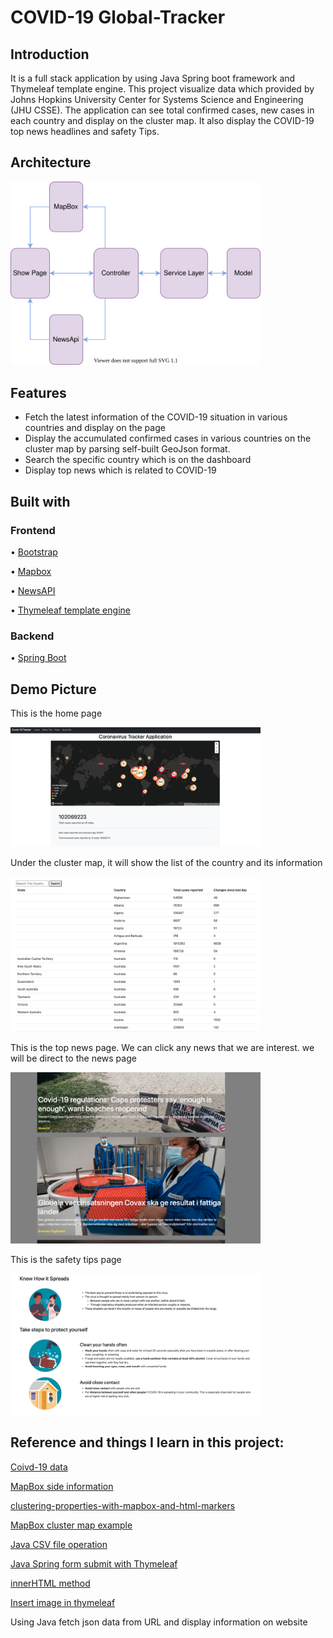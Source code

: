 # COVID-19 Global-Tracker

## Introduction
	
It is a full stack application by using Java Spring boot framework and Thymeleaf template engine. This project visualize data which provided by Johns Hopkins University Center for Systems Science and Engineering (JHU CSSE). The application can see total confirmed cases, new cases in each country and display on the cluster map. It also display the COVID-19 top news headlines and safety Tips.

## Architecture

<img alt="FlowChart" src="https://github.com/ja841014/COVID-19_Global-Tracker/blob/master/src/main/resources/static/Image/FLowChart.svg" width="400">

## Features

* Fetch the latest information of the COVID-19 situation in various countries and display on the page
* Display the accumulated confirmed cases in various countries on the cluster map by parsing self-built GeoJson format.
* Search the specific country which is on the dashboard
* Display top news which is related to COVID-19


## Built with

### Frontend
• <a href="https://getbootstrap.com/docs/4.0/getting-started/introduction/">Bootstrap</a>

• <a href="https://www.mapbox.com/">Mapbox</a> 

• <a href="https://newsapi.org/">NewsAPI</a> 

• <a href="https://www.thymeleaf.org/">Thymeleaf template engine</a> 

### Backend
• <a href="https://spring.io/projects/spring-boot">Spring Boot</a> 




## Demo Picture

<p>This is the home page</p>
<img alt="ShowPage" src="https://github.com/ja841014/COVID-19_Global-Tracker/blob/master/src/main/resources/static/Image/ShowPage.png" width="400">

<p>Under the cluster map, it will show the list of the country and its information</p>
<img alt="ListOfCountry" src="https://github.com/ja841014/COVID-19_Global-Tracker/blob/master/src/main/resources/static/Image/ListOfCountry.png" width="400">

<p>This is the top news page. We can click any news that we are interest. we will be direct to the news page</p>
<img alt="newspage" src="https://github.com/ja841014/COVID-19_Global-Tracker/blob/master/src/main/resources/static/Image/newspage.png" width="400">

<p>This is the safety tips page</p>
<img alt="safetyPage" src="https://github.com/ja841014/COVID-19_Global-Tracker/blob/master/src/main/resources/static/Image/safetyPage.png" width="400">



## Reference and things I learn in this project:

<a href="https://github.com/CSSEGISandData/COVID-19/tree/master/csse_covid_19_data/csse_covid_19_time_series
">Coivd-19 data</a>

<a href="https://docs.mapbox.com/mapbox-gl-js/example/updating-choropleth/">MapBox side information</a>

<a href="https://blog.mapbox.com/clustering-properties-with-mapbox-and-html-markers-bb353c8662ba
">clustering-properties-with-mapbox-and-html-markers</a>

<a href = "https://docs.mapbox.com/mapbox-gl-js/example/cluster-html/"> MapBox cluster map example</a>

<a href = "https://commons.apache.org/proper/commons-csv/user-guide.html"> Java CSV file operation</a>

<a href = "https://www.youtube.com/watch?v=JAADtLFJJgs&t=962s&ab_channel=KindsonTheTechPro"> Java Spring form submit with Thymeleaf </a>

<a href = "https://ithelp.ithome.com.tw/articles/10218607"> innerHTML method</a>

<a href = "https://stackoverflow.com/questions/29460618/inserting-an-image-from-local-directory-in-thymeleaf-spring-framework-with-mave">Insert image in thymeleaf</a>

<p>Using Java fetch json data from URL and display information on website</p>